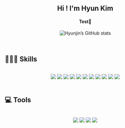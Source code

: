 ## <div align="center"> Hi ! I'm Hyun Kim</div>

#### <div align="center">Test👋</div> 


<div align="center">
  
![Hyunjin’s GitHub stats](https://github-readme-stats.vercel.app/api?username=hyunjin&theme=default&show_icons=true)
  
</div>  


</br>


## 🏋🏼‍♀️ Skills
</br>
<div align="center">
<img src="https://img.shields.io/badge/java-%23ED8B00?style=for-the-badge&logo=java&logoColor=white">
<img src="https://img.shields.io/badge/spring-%236DB33F?style=for-the-badge&logo=spring&logoColor=white">
<img src="https://img.shields.io/badge/Gradle-02303A?style=for-the-badge&logo=Gradle&logoColor=white">
<img src="https://img.shields.io/badge/JWT-black?style=for-the-badge&logo=JSON%20web%20tokens">
<img src="https://img.shields.io/badge/Linux-FCC624?style=for-the-badge&logo=linux&logoColor=black">
<img src="https://img.shields.io/badge/Ubuntu-E95420?style=for-the-badge&logo=Ubuntu&logoColor=white">
<img src="https://img.shields.io/badge/AWS-%23FF9900?style=for-the-badge&logo=amazon-aws&logoColor=white">
<img src="https://img.shields.io/badge/mysql-%2300f?style=for-the-badge&logo=mysql&logoColor=white">
<img src="https://img.shields.io/badge/Amazon S3-569A31?style=for-the-badge&logo=Amazon S3&logoColor=white">
<img src="https://img.shields.io/badge/FileZilla-BF0000?style=for-the-badge&logo=FileZilla&logoColor=white">
<img src="https://img.shields.io/badge/WebRTC-333333?style=for-the-badge&logo=WebRTC&logoColor=white">
</div>  
</br>

## 💻 Tools 
</br>
<div align="center">
<img src="https://img.shields.io/badge/IntelliJ IDEA-000000?style=for-the-badge&logo=IntelliJIDEA&logoColor=white">
<img src="https://img.shields.io/badge/Git-F05032000?style=for-the-badge&logo=Git&logoColor=white">
<img src="https://img.shields.io/badge/GitHub-181717?style=for-the-badge&logo=GitHub&logoColor=white">
<img src="https://img.shields.io/badge/Docker-2496ED?style=for-the-badge&logo=Docker&logoColor=white">
</div>
